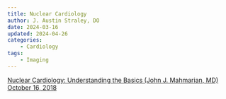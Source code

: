 ```yaml
---
title: Nuclear Cardiology
author: J. Austin Straley, DO
date: 2024-03-16
updated: 2024-04-26
categories:
    - Cardiology
tags:
    - Imaging
---
```


[Nuclear Cardiology: Understanding the Basics (John J. Mahmarian, MD) October 16, 2018][1]

[1]: https://www.youtube.com/watch?app=desktop&v=C5dzDRqUrGA

